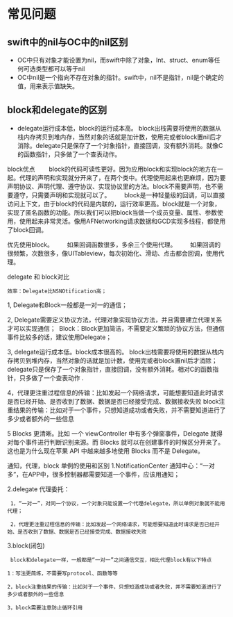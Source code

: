 # 常见问题

## swift中的nil与OC中的nil区别
- OC中只有对象才能设置为nil，而swift中除了对象，Int、struct、enum等任何可选类型都可以等于nil
- OC中nil是一个指向不存在对象的指针。swift中，nil不是指针，nil是个确定的值，用来表示值缺失。

## block和delegate的区别
- delegate运行成本低，block的运行成本高。
block出栈需要将使用的数据从栈内存拷贝到堆内存，当然对象的话就是加计数，使用完或者block置nil后才消除。delegate只是保存了一个对象指针，直接回调，没有额外消耗。就像C的函数指针，只多做了一个查表动作。

block优点
  block的代码可读性更好。因为应用block和实现block的地方在一起。代理的声明和实现就分开来了，在两个类中。代理使用起来也更麻烦，因为要声明协议、声明代理、遵守协议、实现协议里的方法。block不需要声明，也不需要遵守，只需要声明和实现就可以了。
  block是一种轻量级的回调，可以直接访问上下文，由于block的代码是内联的，运行效率更高。block就是一个对象，实现了匿名函数的功能。所以我们可以把block当做一个成员变量、属性、参数使用，使用起来非常灵活。像用AFNetworking请求数据和GCD实现多线程，都使用了block回调。

优先使用block。
  如果回调函数很多，多余三个使用代理。
  如果回调的很频繁，次数很多，像UITableview，每次初始化、滑动、点击都会回调，使用代理。

delegate 和 block对比
 
    效率：Delegate比NSNOtification高； 
 1,   Delegate和Block一般都是一对一的通信； 

 2,   Delegate需要定义协议方法，代理对象实现协议方法，并且需要建立代理关系才可以实现通信； 
      Block：Block更加简洁，不需要定义繁琐的协议方法，但通信事件比较多的话，建议使用Delegate； 

3,  delegate运行成本低。block成本很高的。
block出栈需要将使用的数据从栈内存拷贝到堆内存，当然对象的话就是加计数，使用完或者block置nil后才消除；delegate只是保存了一个对象指针，直接回调，没有额外消耗。相对C的函数指针，只多做了一个查表动作 .

4，代理更注重过程信息的传输：比如发起一个网络请求，可能想要知道此时请求是否已经开始、是否收到了数据、数据是否已经接受完成、数据接收失败
    block注重结果的传输：比如对于一个事件，只想知道成功或者失败，并不需要知道进行了多少或者额外的一些信息


5 Blocks 更清晰。比如 一个 viewController 中有多个弹窗事件，Delegate 就得对每个事件进行判断识别来源。而 Blocks 就可以在创建事件的时候区分开来了。这也是为什么现在苹果 API 中越来越多地使用 Blocks 而不是 Delegate。

通知，代理，block 单例的使用和区别
1.NotificationCenter 通知中心：“一对多”，在APP中，很多控制器都需要知道一个事件，应该用通知；

2.delegate 代理委托：

     1，“一对一”，对同一个协议，一个对象只能设置一个代理delegate，所以单例对象就不能用代理；

     2，代理更注重过程信息的传输：比如发起一个网络请求，可能想要知道此时请求是否已经开始、是否收到了数据、数据是否已经接受完成、数据接收失败

3.block(闭包)

     block和delegate一样，一般都是“一对一”之间通信交互，相比代理block有以下特点

    1：写法更简练，不需要写protocol、函数等等

    2，block注重结果的传输：比如对于一个事件，只想知道成功或者失败，并不需要知道进行了多少或者额外的一些信息

    3，block需要注意防止循环引用